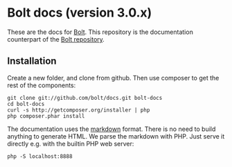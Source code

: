 Bolt docs (version 3.0.x)
================================

These are the docs for [Bolt](http://bolt.cm/). This repository is the
documentation counterpart of the [Bolt repository](https://github.com/bolt/bolt).

Installation
------------

Create a new folder, and clone from github. Then use composer to get the rest of
the components:

	git clone git://github.com/bolt/docs.git bolt-docs
	cd bolt-docs
	curl -s http://getcomposer.org/installer | php
	php composer.phar install

The documentation uses the [markdown](http://daringfireball.net/projects/markdown/) format.
There is no need to build anything to generate HTML. We parse the markdown with PHP.
Just serve it directly e.g. with the builtin PHP web server: 

	php -S localhost:8888

